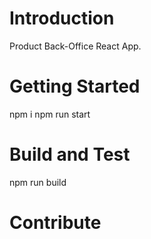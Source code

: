 # Introduction 
  Product Back-Office React App.

# Getting Started
 npm i
 npm run start

# Build and Test
npm run build

# Contribute